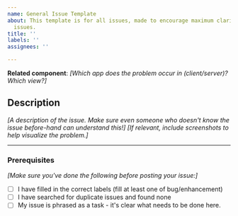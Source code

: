 ```yaml
---
name: General Issue Template
about: This template is for all issues, made to encourage maximum clarification of
  issues.
title: ''
labels: ''
assignees: ''

---
```


**Related component**: _[Which app does the problem occur in (client/server)? Which view?]_

## Description
_[A description of the issue. Make sure even someone who doesn't know the issue before-hand can understand this!]_
_[If relevant, include screenshots to help visualize the problem.]_

----
### Prerequisites
_[Make sure you've done the following before posting your issue:]_
* [ ] I have filled in the correct labels (fill at least one of bug/enhancement)
* [ ] I have searched for duplicate issues and found none
* [ ] My issue is phrased as a task - it's clear what needs to be done here.

